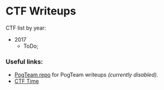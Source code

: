# CTF Writeups

CTF list by year:

* 2017
    - ToDo;


### Useful links:

 * [PogTeam repo](https://github.com/pogTeam/writeups) for PogTeam writeups *(currently disabled)*.
 * [CTF Time](https://ctftime.org/team/32697)

